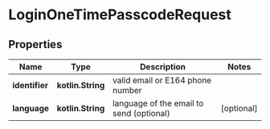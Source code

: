 
# LoginOneTimePasscodeRequest

## Properties
Name | Type | Description | Notes
------------ | ------------- | ------------- | -------------
**identifier** | **kotlin.String** | valid email or E164 phone number | 
**language** | **kotlin.String** | language of the email to send (optional) |  [optional]



